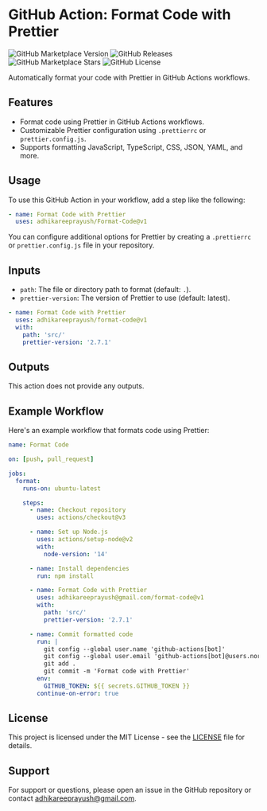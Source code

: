 # GitHub Action: Format Code with Prettier

![GitHub Marketplace Version](https://img.shields.io/github/v/release/adhikareeprayush/format-code?label=Version&logo=github)
![GitHub Releases](https://img.shields.io/github/downloads/adhikareeprayush/format-code/total?label=Downloads&logo=github)
![GitHub Marketplace Stars](https://img.shields.io/github/stars/adhikareeprayush/format-code?label=Stars&logo=github)
![GitHub License](https://img.shields.io/github/license/adhikareeprayush/format-code?label=License)

Automatically format your code with Prettier in GitHub Actions workflows.

## Features

- Format code using Prettier in GitHub Actions workflows.
- Customizable Prettier configuration using `.prettierrc` or `prettier.config.js`.
- Supports formatting JavaScript, TypeScript, CSS, JSON, YAML, and more.

## Usage

To use this GitHub Action in your workflow, add a step like the following:

```yaml
- name: Format Code with Prettier
  uses: adhikareeprayush/Format-Code@v1
```

You can configure additional options for Prettier by creating a `.prettierrc` or `prettier.config.js` file in your repository.

## Inputs

- `path`: The file or directory path to format (default: `.`).
- `prettier-version`: The version of Prettier to use (default: latest).

```yaml
- name: Format Code with Prettier
  uses: adhikareeprayush/format-code@v1
  with:
    path: 'src/'
    prettier-version: '2.7.1'
```

## Outputs

This action does not provide any outputs.

## Example Workflow

Here's an example workflow that formats code using Prettier:

```yaml
name: Format Code

on: [push, pull_request]

jobs:
  format:
    runs-on: ubuntu-latest

    steps:
      - name: Checkout repository
        uses: actions/checkout@v3

      - name: Set up Node.js
        uses: actions/setup-node@v2
        with:
          node-version: '14'

      - name: Install dependencies
        run: npm install

      - name: Format Code with Prettier
        uses: adhikareeprayush@gmail.com/format-code@v1
        with:
          path: 'src/'
          prettier-version: '2.7.1'

      - name: Commit formatted code
        run: |
          git config --global user.name 'github-actions[bot]'
          git config --global user.email 'github-actions[bot]@users.noreply.github.com'
          git add .
          git commit -m 'Format code with Prettier'
        env:
          GITHUB_TOKEN: ${{ secrets.GITHUB_TOKEN }}
        continue-on-error: true
```

## License

This project is licensed under the MIT License - see the [LICENSE](LICENSE) file for details.

## Support

For support or questions, please open an issue in the GitHub repository or contact [adhikareeprayush@gmail.com](mailto:adhikareeprayush@gmail.com).
